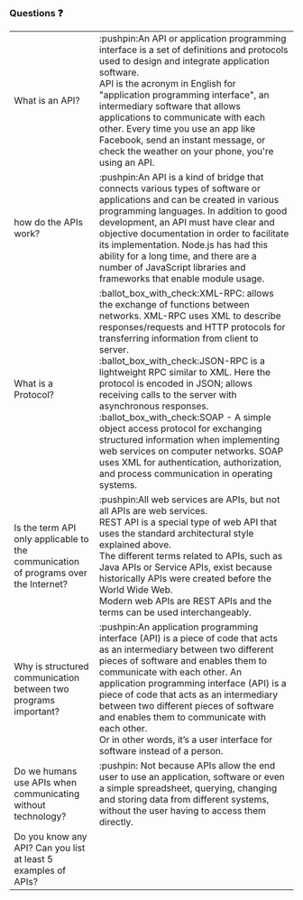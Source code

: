 ### Questions :question:   
<table>   
  <tr>
    <td>What is an API?</td>    
    <td>:pushpin:An API or application programming interface is a set of definitions and protocols used to design and integrate application software.<br>    
      API is the acronym in English for "application programming interface", an intermediary software that allows applications to communicate with each other. Every time you use an app like Facebook, send an instant message, or check the weather on your phone, you're using an API.</td>
  </tr> 
  <tr>
    <td>how do the APIs work?</td>
    <td>:pushpin:An API is a kind of bridge that connects various types of software or applications and can be created in various programming languages. In addition to good development, an API must have clear and objective documentation in order to facilitate its implementation. Node.js has had this ability for a long time, and there are a number of JavaScript libraries and frameworks that enable module usage.</td>
  </tr>    
  <tr>
    <td> What is a Protocol?</td> 
    <td>:ballot_box_with_check:XML-RPC: allows the exchange of functions between networks. XML-RPC uses XML to describe responses/requests and HTTP protocols for transferring information from client to server.<br> 
        :ballot_box_with_check:JSON-RPC is a lightweight RPC similar to XML. Here the protocol is encoded in JSON; allows receiving calls to the server with asynchronous responses.<br>    
        :ballot_box_with_check:SOAP - A simple object access protocol for exchanging structured information when implementing web services on computer networks. SOAP uses XML for authentication, authorization, and process communication in operating systems. <br>    
  </tr>    
  <tr>
    <td>Is the term API only applicable to the communication of programs over the Internet?</td>
    <td>:pushpin:All web services are APIs, but not all APIs are web services.</br>
  REST API is a special type of web API that uses the standard architectural style explained above.</br>
  The different terms related to APIs, such as Java APIs or Service APIs, exist because historically APIs were created before the World Wide Web.</br> 
  Modern web APIs are REST APIs and the terms can be used interchangeably.<br>
  </tr>   
  <tr>
    <td>Why is structured communication between two programs important?</td>
    <td>:pushpin:An application programming interface (API) is a piece of code that acts as an intermediary between two different pieces of software and enables them to communicate with each other.</br.
    Or in other words, it’s a user interface for software instead of a person.<br>
    An application programming interface (API) is a piece of code that acts as an intermediary between two different pieces of software and enables them to communicate with each other.</br>
    Or in other words, it’s a user interface for software instead of a person.
    </td>
  </tr>  
  <tr>
   <td>
     Do we humans use APIs when communicating without technology?
   </td>
  <td>
    :pushpin: Not because APIs allow the end user to use an application, software or even a simple spreadsheet, querying, changing and storing data from different systems, without the user having to access them directly.
  </td>
  </tr>
  <tr>
  <td>
    Do you know any API? Can you list at least 5 examples of APIs?
  </td>
  <td>
  <div>
    <span class='fa-stack fa-lg'>
        <i class='far fa-square fa-stack-2x'></i>
        <i class='fab fa-twitter fa-stack-1x'></i>
    </span>
    </div>
  </td>
  </tr>
</table>
